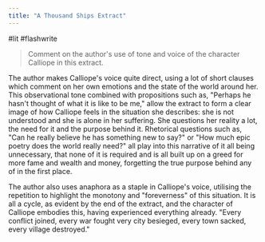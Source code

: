 ```yaml
---
title: "A Thousand Ships Extract"
---
```

#lit #flashwrite 

> Comment on the author's use of tone and voice of the character Calliope in this extract.

The author makes Calliope's voice quite direct, using a lot of short clauses which comment on her own emotions and the state of the world around her. This observational tone combined with propositions such as, "Perhaps he hasn't thought of what it is like to be me," allow the extract to form a clear image of how Calliope feels in the situation she describes: she is not understood and she is alone in her suffering. She questions her reality a lot, the need for it and the purpose behind it. Rhetorical questions such as, "Can he really believe he has something new to say?" or "How much epic poetry does the world really need?" all play into this narrative of it all being unnecessary, that none of it is required and is all built up on a greed for more fame and wealth and money, forgetting the true purpose behind any of in the first place.

The author also uses anaphora as a staple in Calliope's voice, utilising the repetition to highlight the monotony and "foreverness" of this situation. It is all a cycle, as evident by the end of the extract, and the character of Calliope embodies this, having experienced everything already. "Every conflict joined, every war fought very city besieged, every town sacked, every village destroyed."